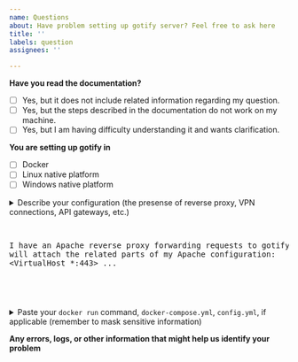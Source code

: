 ```yaml
---
name: Questions
about: Have problem setting up gotify server? Feel free to ask here
title: ''
labels: question
assignees: ''

---
```


<!-- 
Alternative ways to get help:
Official documentation - https://gotify.net/
Community chat - https://matrix.to/#/#gotify:matrix.org
-->

**Have you read the documentation?**
- [ ] Yes, but it does not include related information regarding my question.
- [ ] Yes, but the steps described in the documentation do not work on my machine.
- [ ] Yes, but I am having difficulty understanding it and wants clarification.

**You are setting up gotify in**
- [ ] Docker
- [ ] Linux native platform
- [ ] Windows native platform

<details><summary>Describe your configuration (the presense of reverse proxy, VPN connections, API gateways, etc.)<br><pre>

I have an Apache reverse proxy forwarding requests to gotify. Here I will attach the related parts of my Apache configuration:
<VirtualHost *:443>
...
</VirtualHost >

</pre></details>

<details><summary>Paste your <code>docker run</code> command, <code>docker-compose.yml</code>, <code>config.yml</code>, if applicable (remember to mask sensitive information)</summary><br><pre>

$ docker run -p 80:80 -v /var/gotify/data:/app/data gotify/server

</pre></details>


**Any errors, logs, or other information that might help us identify your problem**
